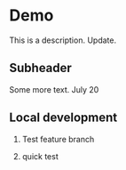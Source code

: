 # Demo

This is a description. Update. 

## Subheader

Some more text. July 20


## Local development 

1. Test feature branch 

2. quick test
